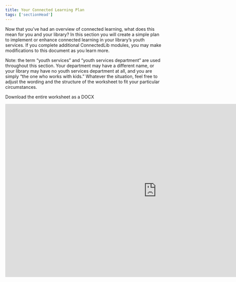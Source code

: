 ```yaml
---
title: Your Connected Learning Plan
tags: ['sectionHead']
---
```

 
Now that you’ve had an overview of connected learning, what does this mean for you and your library? In this section you will create a simple plan to implement or enhance connected learning in your library’s youth services. If you complete additional ConnectedLib modules, you may make modifications to this document as you learn more.

Note: the term “youth services” and “youth services department” are used throughout this section. Your department may have a different name, or your library may have no youth services department at all, and you are simply “the one who works with kids.” Whatever the situation, feel free to adjust the wording and the structure of the worksheet to fit your particular circumstances.

Download the entire worksheet as a DOCX

<iframe src="https://connectedlib.ischool.uw.edu/wp-admin/admin-ajax.php?action=h5p_embed&id=3" width="958" height="549" frameborder="0" allowfullscreen="allowfullscreen" title="Your Connected Learning Plan"></iframe><script src="https://connectedlib.ischool.uw.edu/wp-content/plugins/h5p/h5p-php-library/js/h5p-resizer.js" charset="UTF-8"></script>